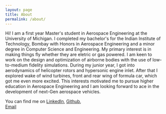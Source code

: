 ```yaml
---
layout: page
title: About
permalink: /about/
---
```

Hi! I am a first year Master's student in Aerospace Engineering at the University of Michigan. I completed my bachelor's for the Indian Institute of Technology, Bombay with Honors in Aerospace Engineering and a minor degree in Computer Science and Engineering. My primary interest is in making things fly whether they are eletric or gas powered. I am keen to work on the design and optimization of airborne bodies with the use of low-to-medium fidelity simulations. During my junior year, I got into aerodynamics of helicopter rotors and hypersonic engine inlet. After that I explored wake of wind turbines, front and rear wing of formula car, which got me even more excited. This interests motivated me to pursue higher education in Aerospace Engineering and I am looking forward to ace in the development of next-Gen aerospace vehicles.



You can find me on 
[LinkedIn](https://www.linkedin.com/in/malhar-prajapati/), 
[Github](https://github.com/malhardp),  
[Email](malhardp@umich.edu)
